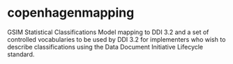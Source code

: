copenhagenmapping
=================

GSIM Statistical Classifications Model mapping to DDI 3.2 and a set of controlled vocabularies to be used by DDI 3.2 for implementers who wish to describe classifications using the Data Document Initiative Lifecycle standard.
